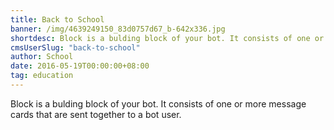 ```yaml
---
title: Back to School
banner: /img/4639249150_83d0757d67_b-642x336.jpg
shortdesc: Block is a bulding block of your bot. It consists of one or more message cards
cmsUserSlug: "back-to-school"
author: School
date: 2016-05-19T00:00:00+08:00
tag: education
---
```


  Block is a bulding block of your bot. It consists of one or more message cards that are sent together to a bot user.